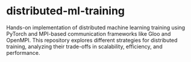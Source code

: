 # distributed-ml-training
Hands-on implementation of distributed machine learning training using PyTorch and MPI-based communication frameworks like Gloo and OpenMPI. This repository explores different strategies for distributed training, analyzing their trade-offs in scalability, efficiency, and performance.
